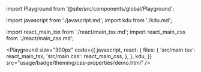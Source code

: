 import Playground from '@site/src/components/global/Playground';

import javascript from './javascript.md';
import kdu from './kdu.md';

import react_main_tsx from './react/main_tsx.md';
import react_main_css from './react/main_css.md';

<Playground
  size="300px"
  code={{
    javascript,
    react: {
      files: {
        'src/main.tsx': react_main_tsx,
        'src/main.css': react_main_css,
      },
    },
    kdu,
  }}
  src="usage/badge/theming/css-properties/demo.html"
/>
